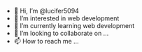 - 👋 Hi, I’m @lucifer5094
- 👀 I’m interested in web development 
- 🌱 I’m currently learning web development
- 💞️ I’m looking to collaborate on ...
- 📫 How to reach me ...

<!---
lucifer5094/lucifer5094 is a ✨ special ✨ repository because its `README.md` (this file) appears on your GitHub profile.
You can click the Preview link to take a look at your changes.
--->
